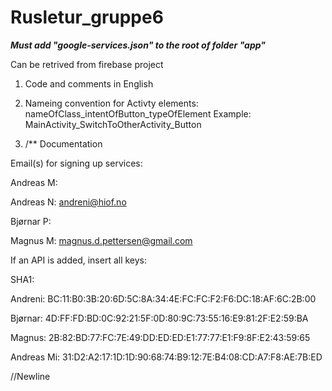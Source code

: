 # Rusletur_gruppe6

***Must add "google-services.json" to the root of folder "app"***

Can be retrived from firebase project






1. Code and comments in English

2. Nameing convention for Activty elements:
            nameOfClass_intentOfButton_typeOfElement
      Example: MainActivity_SwitchToOtherActivity_Button 
      
3. /** Documentation

Email(s) for signing up services:

Andreas M:

Andreas N: 	andreni@hiof.no

Bjørnar P:

Magnus M:	magnus.d.pettersen@gmail.com
    

If an API is added, insert all keys:

SHA1:


Andreni: 	BC:11:B0:3B:20:6D:5C:8A:34:4E:FC:FC:F2:F6:DC:18:AF:6C:2B:00

Bjørnar: 	4D:FF:FD:BD:0C:92:21:5F:0D:80:9C:73:55:16:E9:81:2F:E2:59:BA

Magnus:		2B:82:BD:77:FC:7E:49:DD:ED:ED:E1:77:77:E1:F9:8F:E2:43:59:65

Andreas Mi: 	31:D2:A2:17:1D:1D:90:68:74:B9:12:7E:B4:08:CD:A7:F8:AE:7B:ED
			

//Newline
